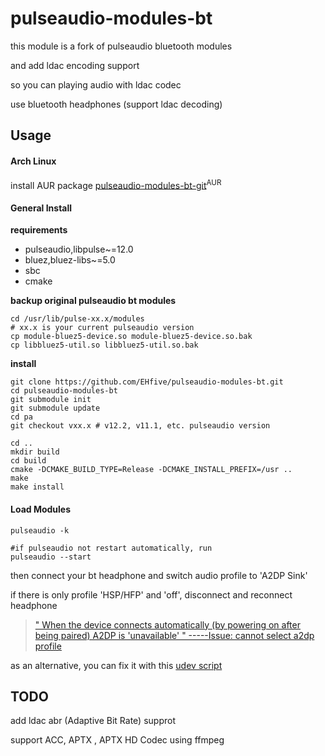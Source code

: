 # pulseaudio-modules-bt

this module is a fork of pulseaudio bluetooth modules

and add ldac encoding support

so you can playing audio with ldac codec

use bluetooth headphones (support ldac decoding)

## Usage
#### Arch Linux

install AUR package [pulseaudio-modules-bt-git](https://aur.archlinux.org/packages/pulseaudio-modules-bt-git/)<sup>AUR</sup>

#### General Install

**requirements**

* pulseaudio,libpulse~=12.0
* bluez,bluez-libs~=5.0
* sbc
* cmake

**backup original pulseaudio bt modules**

    cd /usr/lib/pulse-xx.x/modules
    # xx.x is your current pulseaudio version
    cp module-bluez5-device.so module-bluez5-device.so.bak
    cp libbluez5-util.so libbluez5-util.so.bak

**install**

    git clone https://github.com/EHfive/pulseaudio-modules-bt.git
    cd pulseaudio-modules-bt
    git submodule init
    git submodule update
    cd pa
    git checkout vxx.x # v12.2, v11.1, etc. pulseaudio version

    cd ..
    mkdir build
    cd build
    cmake -DCMAKE_BUILD_TYPE=Release -DCMAKE_INSTALL_PREFIX=/usr ..
    make
    make install

#### Load Modules

    pulseaudio -k

    #if pulseaudio not restart automatically, run
    pulseaudio --start


then connect your bt headphone and switch audio profile to 'A2DP Sink'

if there is only profile 'HSP/HFP' and 'off', disconnect and reconnect headphone

> [" When the device connects automatically (by powering on after being paired) A2DP is 'unavailable' "   -----Issue: cannot select a2dp profile](https://gitlab.freedesktop.org/pulseaudio/pulseaudio/issues/525)

as an alternative, you can fix it with this [udev script](https://gist.github.com/EHfive/c4f1218a75f95b076f0387403246de78)

## TODO

add ldac abr (Adaptive Bit Rate) supprot

support ACC, APTX , APTX HD Codec using ffmpeg

